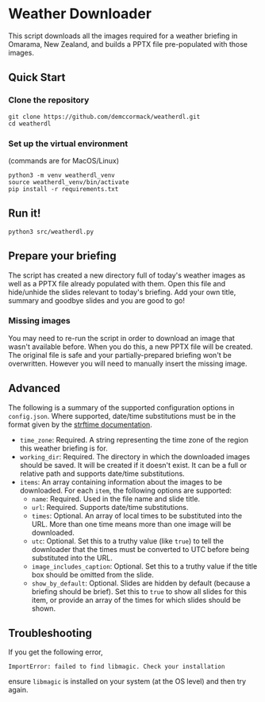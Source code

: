 # Weather Downloader
This script downloads all the images required for a weather briefing in Omarama, New Zealand, and builds a PPTX file pre-populated with those images.

## Quick Start

### Clone the repository
```
git clone https://github.com/demccormack/weatherdl.git
cd weatherdl
```

### Set up the virtual environment
(commands are for MacOS/Linux)
```
python3 -m venv weatherdl_venv
source weatherdl_venv/bin/activate
pip install -r requirements.txt
```
   
## Run it!
```
python3 src/weatherdl.py
```

## Prepare your briefing
The script has created a new directory full of today's weather images as well as a PPTX file already populated with them. Open this file and hide/unhide the slides relevant to today's briefing. Add your own title, summary and goodbye slides and you are good to go!

### Missing images
You may need to re-run the script in order to download an image that wasn't available before. When you do this, a new PPTX file will be created. The original file is safe and your partially-prepared briefing won't be overwritten. However you will need to manually insert the missing image.

## Advanced

The following is a summary of the supported configuration options in `config.json`. Where supported, date/time substitutions must be in the format given by the [strftime documentation](https://docs.python.org/3/library/datetime.html#strftime-strptime-behavior).

 - `time_zone`: Required. A string representing the time zone of the region this weather briefing is for.
 - `working_dir`: Required. The directory in which the downloaded images should be saved. It will be created if it doesn't exist. It can be a full or relative path and supports date/time substitutions.
 - `items`: An array containing information about the images to be downloaded. For each `item`, the following options are supported:
   - `name`: Required. Used in the file name and slide title.
   - `url`: Required. Supports date/time substitutions.
   - `times`: Optional. An array of local times to be substituted into the URL. More than one time means more than one image will be downloaded.
   - `utc`: Optional. Set this to a truthy value (like `true`) to tell the downloader that the times must be converted to UTC before being substituted into the URL.
   - `image_includes_caption`: Optional. Set this to a truthy value if the title box should be omitted from the slide.
   - `show_by_default`: Optional. Slides are hidden by default (because a briefing should be brief). Set this to `true` to show all slides for this item, or provide an array of the times for which slides should be shown.

## Troubleshooting
If you get the following error,
```
ImportError: failed to find libmagic. Check your installation
```
ensure `libmagic` is installed on your system (at the OS level) and then try again.
